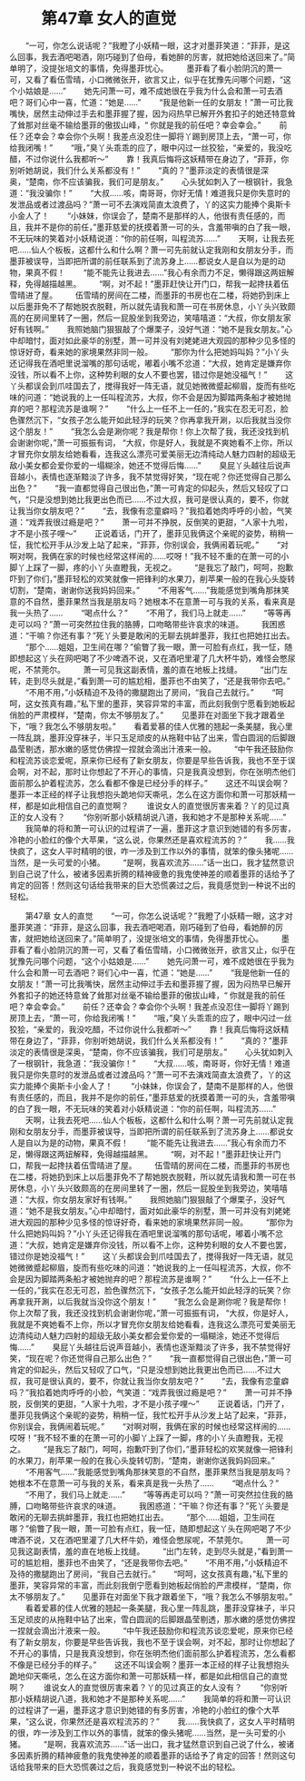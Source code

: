 # 　　第47章 女人的直觉
　　“一可，你怎么说话呢？”我瞪了小妖精一眼，这才对墨菲笑道：“菲菲，是这么回事，我去酒吧喝酒，刚巧碰到了伯母，看她醉的厉害，就把她给送回来了。”简单明了，没提张培文的事情，免得墨菲忧心。
　　墨菲看了看小脸阴沉的萧一可，又看了看伍雪晴，小口微微张开，欲言又止，似乎在犹豫先问哪个问题，“这个小姑娘是……”
　　她先问萧一可，难不成她很在乎我为什么会和萧一可去酒吧？哥们心中一喜，忙道：“她是……”
　　“我是他新一任的女朋友！”萧一可比我嘴快，居然主动伸过手去和墨菲握了握，因为闷热早已解开外套扣子的她还特意耸了耸那对丝毫不输给墨菲的傲拔山峰，“ 你就是我的前任吧？幸会幸会。”
　　前任？还幸会？幸会你个头啊！我差点没忍住一脚将丫踢到房顶上去，“萧一可，你给我闭嘴！”
　　“哦，”臭丫头乖乖的应了，眼中闪过一丝狡狯，“亲爱的，我没吃醋，不过你说什么我都听～”
　　靠！我真后悔将这妖精带在身边了，“菲菲，你别听她胡说，我们什么关系都没有！”
　　“真的？”墨菲淡定的表情很是深奥，“楚南，你不应该骗我，我们可是朋友。”
　　心头犹如刺入了一根钢针，我急道：“我没骗你！”
　　“大叔……咳，南哥哥，你好无情！难道我只是你失意时的发泄品或者过渡品吗？”萧一可不去演戏简直太浪费了，丫的这实力能捧个奥斯卡小金人了！
　　“小妹妹，你误会了，楚南不是那样的人，他很有责任感的，而且，我并不是你的前任，”墨菲慈爱的抚摸着萧一可的头，含羞带嗔的白了我一眼，不无玩味的笑着对小妖精说道：“你的前任啊，叫程流苏……”
　　天啊，让我去死吧……仙人个板板，这都什么和什么啊？萧一可先前就认定我刚和女朋友分手，而墨菲被误导，当即把所谓的前任联系到了流苏身上……都说女人是自以为是的动物，果真不假！
　　“能不能先让我进去……”我心有余而力不足，懒得跟这两妞解释，免得越描越黑。
　　“啊，对不起！”墨菲赶快让开门口，帮我一起搀扶着伍雪晴进了屋。
　　伍雪晴的房间在二楼，而墨菲的书房也在二楼，将她扔到床上以后墨菲免不了帮她脱衣脱鞋，所以就先请我和萧一可在书房休息，小丫头兴致颇高的在房间里转了一圈，然后一屁股坐到我旁边，笑嘻嘻道：“大叔，你女朋友家好有钱啊。”
　　我照她脑门狠狠敲了个爆栗子，没好气道：“她不是我女朋友。”心中却暗忖，面对如此豪华的别墅，萧一可并没有刘姥姥进大观园的那种少见多怪的惊讶好奇，看来她的家境果然非同一般。
　　“那你为什么把她妈叫妈？”小丫头还记得我在酒吧里说溜嘴的那句话呢，嘟着小嘴不忿道：“大叔，她肯定是嫌弃你没钱，所以看不上你，这种势利眼的女人不要也罢，错过你是她没福气！”
　　这丫头都误会到爪哇国去了，搅得我好一阵无语，就见她微微蹙起柳眉，旋而有些吃味的问道：“她说我的上一任叫程流苏，大叔，你不会是因为脚踏两条船才被她抛弃的吧？那程流苏是谁啊？”
　　“什么上一任不上一任的，”我实在忍无可忍，脸色骤然沉下，“女孩子怎么能开如此轻浮的玩笑？你再拿我开涮，以后我就当没你这个朋友！”
　　“我怎么会是涮你呢？我是帮你！你上次帮了我，我还没找到机会谢谢你呢，”萧一可振振有词， “大叔，你是好人，我就是不爽她看不上你，所以才冒充你女朋友给她看看，连我这么漂亮可爱美丽无边清纯动人魅力四射的超级无敌小美女都会爱你爱的一塌糊涂，她还不觉得后悔……”
　　臭屁丫头越往后说声音越小，表情也逐渐黯淡了许多，我不禁觉得好笑，“现在呢？你还觉得自己那么出色？”
　　“我一直都觉得自己很出色，”萧一可肯定的仰起头，然后又轻叹了口气，“只是没想到她比我更出色而已……不过大叔，我可是很认真的，要不，你就让我当你女朋友吧？”
　　“去，我像有恋童癖吗？”我掐着她肉呼呼的小脸，气笑道：“戏弄我很过瘾是吧？”
　　萧一可并不挣脱，反倒笑的更甜，“人家十九啦，才不是小孩子哩～”
　　正说着话，门开了，墨菲见我俩这个亲昵的姿势，稍稍一怔，我忙松开手从沙发上站了起来，“菲菲，你别误会，我俩闹着玩呢。”
　　“对啊对啊，我俩在家的时候也经常这样闹的……哎呀！”我不轻不重的在萧一可的小脚丫上踩了一脚，疼的小丫头直瞪我，无视之。
　　“是我忘了敲门，呵呵，抱歉吓到了你们，”墨菲轻松的欢笑就像一把锋利的水果刀，削苹果一般的在我心头旋转切割，“楚南，谢谢你送我妈妈回来。”
　　“不用客气……”我能感觉到嘴角那抹笑意的不自然，墨菲果然当我是朋友吗？她根本不在意萧一可与我的关系，看来真是我一头热了……
　　“喝点什么？”
　　“不用了，我们马上就走……”
　　“等等再走可以吗？”萧一可突然拉住我的胳膊，口吻略带些许哀求的味道。
　　我困惑道：“干嘛？你还有事？”死丫头要是敢闲的无聊去挑衅墨菲，我扛也把她扛出去。
　　“那个……姐姐，卫生间在哪？”偷瞥了我一眼，萧一可脸有点红，我一怔，随即想起这丫头在网吧喝了不少啤酒不说，又在酒吧里灌了几大杯牛奶，难怪会憋尿呢，不禁莞尔。
　　萧一可见我这副表情，羞的直在地板上找缝。
　　“出门左转，走到尽头就是，”看到萧一可的尴尬相，墨菲也不由笑了，“还是我带你去吧。”
　　“不用不用，”小妖精迫不及待的撒腿跑出了房间，“我自己去就行。”
　　“呵呵，这女孩真有趣，”私下里的墨菲，笑容异常的丰富，而此刻我倒宁愿看到她板起俏脸的严肃模样，“楚南，你太不够朋友了。”
　　见墨菲在对面坐下我才跟着坐下，“哦？我怎么不够朋友啦。”
　　看着爱慕的佳人优雅的翘起一条美腿，我心里一阵乱跳，墨菲没穿袜子，半只玉足顽皮的从拖鞋中钻了出来，雪白圆润的后脚跟晶莹剔透，那水嫩的感觉仿佛捏一捏就会滴出汁液来一般。
　　“中午我还鼓励你和程流苏谈恋爱呢，原来你已经有了新女朋友，你要是早些告诉我，我也不至于误会啊，对不起，那时让你想起了不开心的事情，只是我真没想到，你在张明杰他们面前那么护着程流苏，怎么看都不像是已经分手的样子。”
　　这还不叫误会啊？墨菲一本正经的样子让我想抱头跪地仰天嘶吼，怎么在这方面你和萧一可那妖精一样，都是如此相信自己的直觉啊？
　　谁说女人的直觉很厉害来着？丫的见过真正的女人没有？
　　“你别听那小妖精胡说八道，我和她才不是那种关系呢……”
　　我简单的将和萧一可认识的过程讲了一遍，墨菲这才意识到她错的有多厉害，冷艳的小脸红的像个大苹果，“这么说，你果然还是喜欢程流苏的？”
　　我……我快疯了，这女人平时精明的很，咋一涉及到工作以外的事情，就笨的像头猪呢……当然，是一头可爱的小猪。
　　“是啊，我喜欢流苏……”话一出口，我才猛然意识到自己说了什么，被诸多因素折腾的精神疲惫的我鬼使神差的顺着墨菲的话给予了肯定的回答！然则这句话给我带来的巨大恐慌袭过之后，我竟感觉到一种说不出的轻松。

　　第47章 女人的直觉
　　“一可，你怎么说话呢？”我瞪了小妖精一眼，这才对墨菲笑道：“菲菲，是这么回事，我去酒吧喝酒，刚巧碰到了伯母，看她醉的厉害，就把她给送回来了。”简单明了，没提张培文的事情，免得墨菲忧心。
　　墨菲看了看小脸阴沉的萧一可，又看了看伍雪晴，小口微微张开，欲言又止，似乎在犹豫先问哪个问题，“这个小姑娘是……”
　　她先问萧一可，难不成她很在乎我为什么会和萧一可去酒吧？哥们心中一喜，忙道：“她是……”
　　“我是他新一任的女朋友！”萧一可比我嘴快，居然主动伸过手去和墨菲握了握，因为闷热早已解开外套扣子的她还特意耸了耸那对丝毫不输给墨菲的傲拔山峰，“ 你就是我的前任吧？幸会幸会。”
　　前任？还幸会？幸会你个头啊！我差点没忍住一脚将丫踢到房顶上去，“萧一可，你给我闭嘴！”
　　“哦，”臭丫头乖乖的应了，眼中闪过一丝狡狯，“亲爱的，我没吃醋，不过你说什么我都听～”
　　靠！我真后悔将这妖精带在身边了，“菲菲，你别听她胡说，我们什么关系都没有！”
　　“真的？”墨菲淡定的表情很是深奥，“楚南，你不应该骗我，我们可是朋友。”
　　心头犹如刺入了一根钢针，我急道：“我没骗你！”
　　“大叔……咳，南哥哥，你好无情！难道我只是你失意时的发泄品或者过渡品吗？”萧一可不去演戏简直太浪费了，丫的这实力能捧个奥斯卡小金人了！
　　“小妹妹，你误会了，楚南不是那样的人，他很有责任感的，而且，我并不是你的前任，”墨菲慈爱的抚摸着萧一可的头，含羞带嗔的白了我一眼，不无玩味的笑着对小妖精说道：“你的前任啊，叫程流苏……”
　　天啊，让我去死吧……仙人个板板，这都什么和什么啊？萧一可先前就认定我刚和女朋友分手，而墨菲被误导，当即把所谓的前任联系到了流苏身上……都说女人是自以为是的动物，果真不假！
　　“能不能先让我进去……”我心有余而力不足，懒得跟这两妞解释，免得越描越黑。
　　“啊，对不起！”墨菲赶快让开门口，帮我一起搀扶着伍雪晴进了屋。
　　伍雪晴的房间在二楼，而墨菲的书房也在二楼，将她扔到床上以后墨菲免不了帮她脱衣脱鞋，所以就先请我和萧一可在书房休息，小丫头兴致颇高的在房间里转了一圈，然后一屁股坐到我旁边，笑嘻嘻道：“大叔，你女朋友家好有钱啊。”
　　我照她脑门狠狠敲了个爆栗子，没好气道：“她不是我女朋友。”心中却暗忖，面对如此豪华的别墅，萧一可并没有刘姥姥进大观园的那种少见多怪的惊讶好奇，看来她的家境果然非同一般。
　　“那你为什么把她妈叫妈？”小丫头还记得我在酒吧里说溜嘴的那句话呢，嘟着小嘴不忿道：“大叔，她肯定是嫌弃你没钱，所以看不上你，这种势利眼的女人不要也罢，错过你是她没福气！”
　　这丫头都误会到爪哇国去了，搅得我好一阵无语，就见她微微蹙起柳眉，旋而有些吃味的问道：“她说我的上一任叫程流苏，大叔，你不会是因为脚踏两条船才被她抛弃的吧？那程流苏是谁啊？”
　　“什么上一任不上一任的，”我实在忍无可忍，脸色骤然沉下，“女孩子怎么能开如此轻浮的玩笑？你再拿我开涮，以后我就当没你这个朋友！”
　　“我怎么会是涮你呢？我是帮你！你上次帮了我，我还没找到机会谢谢你呢，”萧一可振振有词， “大叔，你是好人，我就是不爽她看不上你，所以才冒充你女朋友给她看看，连我这么漂亮可爱美丽无边清纯动人魅力四射的超级无敌小美女都会爱你爱的一塌糊涂，她还不觉得后悔……”
　　臭屁丫头越往后说声音越小，表情也逐渐黯淡了许多，我不禁觉得好笑，“现在呢？你还觉得自己那么出色？”
　　“我一直都觉得自己很出色，”萧一可肯定的仰起头，然后又轻叹了口气，“只是没想到她比我更出色而已……不过大叔，我可是很认真的，要不，你就让我当你女朋友吧？”
　　“去，我像有恋童癖吗？”我掐着她肉呼呼的小脸，气笑道：“戏弄我很过瘾是吧？”
　　萧一可并不挣脱，反倒笑的更甜，“人家十九啦，才不是小孩子哩～”
　　正说着话，门开了，墨菲见我俩这个亲昵的姿势，稍稍一怔，我忙松开手从沙发上站了起来，“菲菲，你别误会，我俩闹着玩呢。”
　　“对啊对啊，我俩在家的时候也经常这样闹的……哎呀！”我不轻不重的在萧一可的小脚丫上踩了一脚，疼的小丫头直瞪我，无视之。
　　“是我忘了敲门，呵呵，抱歉吓到了你们，”墨菲轻松的欢笑就像一把锋利的水果刀，削苹果一般的在我心头旋转切割，“楚南，谢谢你送我妈妈回来。”
　　“不用客气……”我能感觉到嘴角那抹笑意的不自然，墨菲果然当我是朋友吗？她根本不在意萧一可与我的关系，看来真是我一头热了……
　　“喝点什么？”
　　“不用了，我们马上就走……”
　　“等等再走可以吗？”萧一可突然拉住我的胳膊，口吻略带些许哀求的味道。
　　我困惑道：“干嘛？你还有事？”死丫头要是敢闲的无聊去挑衅墨菲，我扛也把她扛出去。
　　“那个……姐姐，卫生间在哪？”偷瞥了我一眼，萧一可脸有点红，我一怔，随即想起这丫头在网吧喝了不少啤酒不说，又在酒吧里灌了几大杯牛奶，难怪会憋尿呢，不禁莞尔。
　　萧一可见我这副表情，羞的直在地板上找缝。
　　“出门左转，走到尽头就是，”看到萧一可的尴尬相，墨菲也不由笑了，“还是我带你去吧。”
　　“不用不用，”小妖精迫不及待的撒腿跑出了房间，“我自己去就行。”
　　“呵呵，这女孩真有趣，”私下里的墨菲，笑容异常的丰富，而此刻我倒宁愿看到她板起俏脸的严肃模样，“楚南，你太不够朋友了。”
　　见墨菲在对面坐下我才跟着坐下，“哦？我怎么不够朋友啦。”
　　看着爱慕的佳人优雅的翘起一条美腿，我心里一阵乱跳，墨菲没穿袜子，半只玉足顽皮的从拖鞋中钻了出来，雪白圆润的后脚跟晶莹剔透，那水嫩的感觉仿佛捏一捏就会滴出汁液来一般。
　　“中午我还鼓励你和程流苏谈恋爱呢，原来你已经有了新女朋友，你要是早些告诉我，我也不至于误会啊，对不起，那时让你想起了不开心的事情，只是我真没想到，你在张明杰他们面前那么护着程流苏，怎么看都不像是已经分手的样子。”
　　这还不叫误会啊？墨菲一本正经的样子让我想抱头跪地仰天嘶吼，怎么在这方面你和萧一可那妖精一样，都是如此相信自己的直觉啊？
　　谁说女人的直觉很厉害来着？丫的见过真正的女人没有？
　　“你别听那小妖精胡说八道，我和她才不是那种关系呢……”
　　我简单的将和萧一可认识的过程讲了一遍，墨菲这才意识到她错的有多厉害，冷艳的小脸红的像个大苹果，“这么说，你果然还是喜欢程流苏的？”
　　我……我快疯了，这女人平时精明的很，咋一涉及到工作以外的事情，就笨的像头猪呢……当然，是一头可爱的小猪。
　　“是啊，我喜欢流苏……”话一出口，我才猛然意识到自己说了什么，被诸多因素折腾的精神疲惫的我鬼使神差的顺着墨菲的话给予了肯定的回答！然则这句话给我带来的巨大恐慌袭过之后，我竟感觉到一种说不出的轻松。
